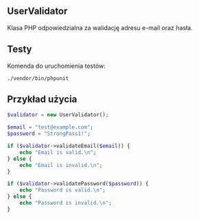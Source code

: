 ## UserValidator

Klasa PHP odpowiedzialna za walidację adresu e-mail oraz hasła.

## Testy

Komenda do uruchomienia testów:

```
./vendor/bin/phpunit
```

## Przykład użycia
``` php
$validator = new UserValidator();

$email = "test@example.com";
$password = "StrongPass1!";

if ($validator->validateEmail($email)) {
    echo "Email is valid.\n";
} else {
    echo "Email is invalid.\n";
}

if ($validator->validatePassword($password)) {
    echo "Password is valid.\n";
} else {
    echo "Password is invalid.\n";
}
```
